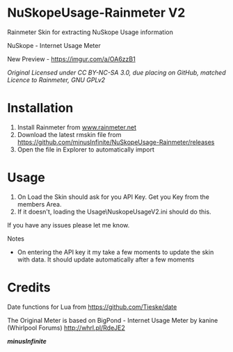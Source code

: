 # NuSkopeUsage-Rainmeter V2

Rainmeter Skin for extracting NuSkope Usage information

NuSkope - Internet Usage Meter 

New Preview - https://imgur.com/a/OA6zzB1

_Original Licensed under CC BY-NC-SA 3.0, due placing on GitHub, matched Licence to Rainmeter, GNU GPLv2_

# Installation
1) Install Rainmeter from www.rainmeter.net
2) Download the latest rmskin file from https://github.com/minusInfinite/NuSkopeUsage-Rainmeter/releases
3) Open the file in Explorer to automatically import

# Usage
1) On Load the Skin should ask for you API Key. Get you Key from the members Area.
2) If it doesn't, loading the Usage\NuskopeUsageV2.ini should do this. 

If you have any issues please let me know. 

Notes

- On entering the API key it my take a few moments to update the skin with data. It should update automatically after a few moments

# Credits

Date functions for Lua from https://github.com/Tieske/date

The Original Meter is based on BigPond - Internet Usage Meter by kanine (Whirlpool Forums) http://whrl.pl/RdeJE2


**_minusInfinite_**